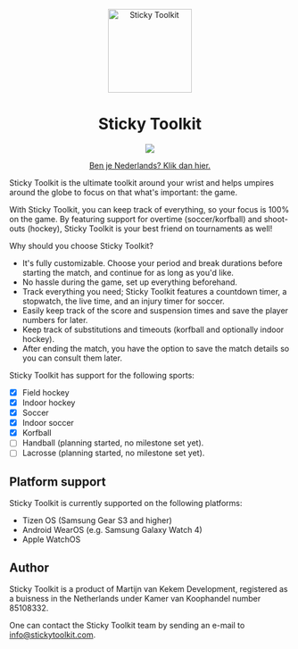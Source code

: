 <p align="center">
  <a href="https://www.stickytoolkit.com/">
    <img alt="Sticky Toolkit" src="https://www.stickytoolkit.com/assets/icon/android-icon-192x192.png?v=1.1.0" width="150"/>
  </a>
</p>
<h1 align="center">Sticky Toolkit</h1>

<p align="center">
  <a href="https://www.stickytoolkit.com/discord" title="Discord">
    <img src="https://img.shields.io/discord/930723136071159839">
  </a>
</p>

<p align="center">
  <a href="README-NL.md">Ben je Nederlands? Klik dan hier.</a>
</p>

Sticky Toolkit is the ultimate toolkit around your wrist and helps umpires around the globe to focus on that what's important: the game.

With Sticky Toolkit, you can keep track of everything, so your focus is 100% on the game. By featuring support for overtime (soccer/korfball) and shoot-outs (hockey), Sticky Toolkit is your best friend on tournaments as well!

Why should you choose Sticky Toolkit?
* It's fully customizable. Choose your period and break durations before starting the match, and continue for as long as you'd like.
* No hassle during the game, set up everything beforehand.
* Track everything you need; Sticky Toolkit features a countdown timer, a stopwatch, the live time, and an injury timer for soccer.
* Easily keep track of the score and suspension times and save the player numbers for later.
* Keep track of substitutions and timeouts (korfball and optionally indoor hockey).
* After ending the match, you have the option to save the match details so you can consult them later.

Sticky Toolkit has support for the following sports:
  - [x] Field hockey
  - [x] Indoor hockey
  - [x] Soccer
  - [x] Indoor soccer
  - [x] Korfball
  - [ ] Handball (planning started, no milestone set yet).
  - [ ] Lacrosse (planning started, no milestone set yet).

## Platform support
Sticky Toolkit is currently supported on the following platforms:
* Tizen OS (Samsung Gear S3 and higher)
* Android WearOS (e.g. Samsung Galaxy Watch 4)
* Apple WatchOS

## Author
Sticky Toolkit is a product of Martijn van Kekem Development, registered as a buisness in the Netherlands under Kamer van Koophandel number 85108332.

One can contact the Sticky Toolkit team by sending an e-mail to info@stickytoolkit.com.

